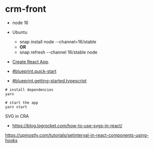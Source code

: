 # crm-front

- node 16
- Ubuntu
  - snap install node --channel=16/stable
  - __OR__
  - snap refresh --channel 16/stable node

- [Create React App](https://github.com/facebook/create-react-app).
- [#blueprint.quick-start](https://blueprintjs.com/docs/versions/4/#blueprint.quick-start)
- [#blueprint.getting-started.typescript](https://blueprintjs.com/docs/versions/4/#blueprint/getting-started.typescript)

```shell
# install dependencies
yarn 

# start the app
yarn start
```

SVG in CRA
- https://blog.logrocket.com/how-to-use-svgs-in-react/

https://upmostly.com/tutorials/setinterval-in-react-components-using-hooks

